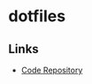 # dotfiles

<!--
https://github.com/ChristianLempa/dotfiles
-->

## Links

- [Code Repository](https://dotfiles.github.io/)
